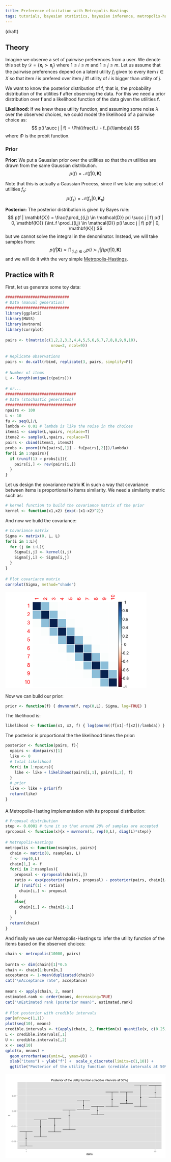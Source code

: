 ```yaml
---
title: Preference elicitation with Metropolis-Hastings
tags: tutorials, bayesian statistics, bayesian inference, metropolis-hastings
---
```

(draft)

## Theory 
Imagine we observe a set of pairwise preferences from a user. We denote this set by $\mathcal{D} = \left \{ \mathbf{x}_i \succ \mathbf{x}_j \right \}$ where $1 \leq i \leq m$ and $1 \leq j \leq m$. Let us assume that the pairwise preferences depend on a latent utility $f_i$ given to every item $i \in X$ so that item $i$ is prefered over item $j$ iff utility of $i$ is bigger than utility of $j$.

We want to know the posterior distribution of $\mathbf{f}$, that is, the probability distribution of the utilities $\mathbf{f}$ after observing the data. For this we need a prior distribution over $\mathbf{f}$ and a likelihood function of the data given the utilities $\mathbf{f}$.

**Likelihood:**  If we knew these utility function, and assuming some noise $\lambda$ over the observed choices, we could model the likelihood of a pairwise choice as:
$$
p(i \succ j | f) = \Phi(\frac{f_i - f_j}{\lambda})
$$
where $\Phi$ is the probit function.

### Prior

**Prior:**  We put a Gaussian prior over the utilities so that the $m$ utilities are drawn from the same Gaussian distribution. 
$$
p(f) = \mathcal{N}(f | 0, \mathbf{K})
$$

Note that this is actually a Gaussian Process, since if we take any subset of utilities $f_s$:
$$
p(f_s) = \mathcal{N}(f_s | 0, \mathbf{K_s})
$$

**Posterior:**   The posterior distribution is given by Bayes rule:
$$
p(f | \mathbf{X}) = \frac{\prod_{(i,j) \in \mathcal{D}}  p(i \succ j | f) p(f | 0, \mathbf{K})}
{\int_f \prod_{(i,j) \in \mathcal{D}}  p(i \succ j | f) p(f | 0, \mathbf{K})}
$$
but we cannot solve the integral in the denominator. Instead, we will take samples from:
$$
p(f | \mathbf{X}) \propto \prod_{(i,j) \in \mathcal{D}}  p(i \succ j | f) p(f | 0, \mathbf{K})
$$
and we will do it with the very simple [Metropolis-Hastings](http://en.wikipedia.org/wiki/Metropolis%E2%80%93Hastings_algorithm).

## Practice with R  

First, let us generate some toy data:

```r
############################
# Data (manual generation)
############################
library(ggplot2)
library(MASS)
library(mvtnorm)
library(corrplot)  

pairs <- t(matrix(c(1,2,2,3,3,4,4,5,5,6,6,7,7,8,8,9,9,10), 
                    nrow=2, ncol=9))

# Replicate observations
pairs <- do.call(rbind, replicate(3, pairs, simplify=F))

# Number of items
L <- length(unique(c(pairs)))

# or...
###############################
# Data (stochastic generation)
###############################
npairs <- 100
L <- 10
fu <- seq(L)/L
lambda <- 0.01 # lambda is like the noise in the choices
items1 <- sample(L,npairs, replace=T)
items2 <- sample(L,npairs, replace=T)
pairs <- cbind(items1, items2)
probs <- pnorm((fu[pairs[,1]] - fu[pairs[,2]])/lambda)
for(i in 1:npairs){
  if (runif(1) > probs[i]){
    pairs[i,] <- rev(pairs[i,])
  }
}
```

Let us design the covariance matrix $\mathbf{K}$ in such a way that covariance between items is proportional to items similarity. We need a similarity metric such as:

```r
# kernel function to build the covariance matrix of the prior
kernel <- function(x1,x2) {exp(-(x1-x2)^2)}
```

And now we build the covariance:
```r
# Covariance matrix
Sigma <- matrix(0, L, L)
for(i in 1:L){
  for (j in i:L){
    Sigma[i,j] <- kernel(i,j)
    Sigma[j,i] <- Sigma[i,j]
  }
}

# Plot covariance matrix
corrplot(Sigma, method="shade")
```
![](../images/2015-04-26-Sigma.png)

Now we can build our prior:
```r
prior <- function(f) { dmvnorm(f, rep(0,L), Sigma, log=TRUE) }
```

The likelihood is:
```r
likelihood <- function(x1, x2, f) { log(pnorm((f[x1]-f[x2])/lambda)) }
```

The posterior is proportional the the likelihood times the prior:
```r
posterior <- function(pairs, f){
  npairs <- dim(pairs)[1]
  like <- 0
  # total likelihood
  for(i in 1:npairs){
    like <- like + likelihood(pairs[i,1], pairs[i,2], f) 
  }
  # prior
  like <- like + prior(f)
  return(like)
}
```
####
A Metropolis-Hasting implementation with its  proposal distribution:

```r
# Proposal distribution
step <- 0.0001 # tune it so that around 20% of samples are accepted
rproposal <- function(x){x + mvrnorm(1, rep(0,L), diag(L)*step)}

# Metropolis-Hastings
metropolis <- function(nsamples, pairs){
  chain <- matrix(0, nsamples, L)
  f <- rep(0,L)
  chain[1,] <- f
  for(i in 2:nsamples){
    proposal <- rproposal(chain[i,])
    ratio <- exp(posterior(pairs, proposal) - posterior(pairs, chain[i-1,]))
    if (runif(1) < ratio){
      chain[i,] <- proposal
    }
    else{
      chain[i,] <- chain[i-1,]
    }
  }
  return(chain)
}
```


And finally we use our Metropolis-Hastings to infer the utility function of the items based on the observed choices:

```r
chain <- metropolis(10000, pairs)

burnIn <- dim(chain)[1]*0.5
chain <- chain[1:burnIn,]
acceptance <- 1-mean(duplicated(chain))
cat("\nAcceptance rate", acceptance)

means <- apply(chain, 2, mean)
estimated.rank <- order(means, decreasing=TRUE)
cat("\nEstimated rank (posterior mean)", estimated.rank)

# Plot posterior with credible intervals
par(mfrow=c(1,1))
plot(seq(10), means)
credible.intervals <- t(apply(chain, 2, function(x) quantile(x, c(0.25,0.75))))
L <- credible.intervals[,1]
U <- credible.intervals[,2]
x <- seq(10)
qplot(x, means) + 
  geom_errorbar(aes(ymin=L, ymax=U)) + 
  xlab("items") + ylab("f") +  scale_x_discrete(limits=c(1,10)) +
  ggtitle("Posterior of the utility function (credible intervals at 50%)")
```
<img src="../images/2015-04-26-posterior.png" width="800px">